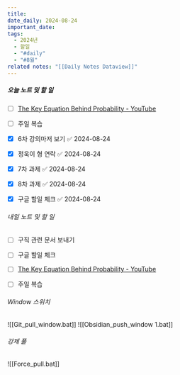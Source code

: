 ```yaml
---
title: 
date_daily: 2024-08-24
important_date: 
tags:
  - 2024년
  - 할일
  - "#daily"
  - "#8월"
related notes: "[[Daily Notes Dataview]]"
---
```

##### 오늘 노트 및 할 일 
- [ ] [The Key Equation Behind Probability - YouTube](https://www.youtube.com/watch?v=KHVR587oW8I)
- [ ] 주일 복습
- [x] 6차 강의마저 보기 ✅ 2024-08-24
- [x] 정욱이 형 연락 ✅ 2024-08-24
- [x] 7차 과제 ✅ 2024-08-24
- [x] 8차 과제 ✅ 2024-08-24
- [x] 구글 할일 체크 ✅ 2024-08-24




###### 내일 노트 및 할 일
- [ ] 구직 관련 문서 보내기
- [ ] 구글 할일 체크
- [ ] [The Key Equation Behind Probability - YouTube](https://www.youtube.com/watch?v=KHVR587oW8I)
- [ ] 주일 복습


######  Window 스위치
![[Git_pull_window.bat]]
![[Obsidian_push_window 1.bat]]



###### 강제 풀
![[Force_pull.bat]]